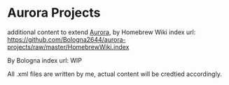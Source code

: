 # Aurora Projects
additional content to extend [Aurora](https://aurorabuilder.com/), by Homebrew Wiki
index url: https://github.com/Bologna2644/aurora-projects/raw/master/HomebrewWiki.index


By Bologna
index url: WIP

All .xml files are written by me, actual content will be credtied accordingly. 
